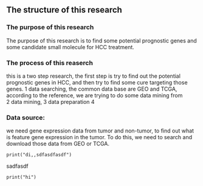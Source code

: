 ## The structure of this research
### The purpose of this research
The purpose of this research is to find some potential prognostic genes and some candidate small molecule for HCC treatment.
### The process of this reaserch
this is a two step research, the first step is try to find out the potential prognostic genes in HCC, and then try to find some cure targeting those genes. 
1 data searching, the common data base are GEO and TCGA, according to the reference, we are trying to do some data mining from  
2 data mining,
3 data preparation
4 

### Data source: 
we need gene expression data from tumor and non-tumor, to find out what is feature gene expression in the tumor. To do this, we need to search and download those data from GEO or TCGA.



```
print("di,,sdfasdfasdf")

```

sadfasdf

```
print("hi")

```
